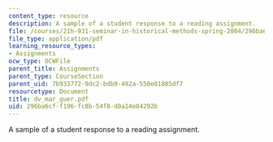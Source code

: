 ```yaml
---
content_type: resource
description: A sample of a student response to a reading assignment.
file: /courses/21h-931-seminar-in-historical-methods-spring-2004/296ba6cff196fc8b54f8d0a14e84292b_dv_mar_guer.pdf
file_type: application/pdf
learning_resource_types:
- Assignments
ocw_type: OCWFile
parent_title: Assignments
parent_type: CourseSection
parent_uid: 7b933772-9dc2-bdb9-492a-550e01885df7
resourcetype: Document
title: dv_mar_guer.pdf
uid: 296ba6cf-f196-fc8b-54f8-d0a14e84292b
---
```

A sample of a student response to a reading assignment.

